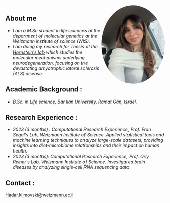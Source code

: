 

<img src="me.jpeg" align="right" width="200" width="200" style="border-radius: 100%;">


## About me

- *I am a M.Sc student in life sciences at the department of molecular genetics at the Weizmann institute of science (WIS).*
- *I am doing my research for Thesis at the [Hornstein's lab](https://www.weizmann.ac.il/molgen/hornstein/home) which studies the molecular mechanisms underlying neurodegeneration, focusing on the devastating amyotrophic lateral sclerosis (ALS) disease.*


## Academic Background :
- *B.Sc. in Life science, Bar Ilan University, Ramat Gan, Israel.*

 
## Research Experience :
- *2023 (3 months) : Computational Research Experience, Prof. Eran Segal's Lab, Weizmann Institute of Science .Applied statistical tools and machine learning techniques to analyze large-scale datasets, providing insights into diet-microbiome relationships and their impact on human health.*
- *2023 (3 months): Computational Research Experience, Prof. Orly Reiner's Lab, Weizmann Institute of Science. Investigated brain diseases by analyzing single-cell RNA sequencing data.*

## Contact :
Hadar.klimovski@weizmann.ac.il


